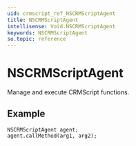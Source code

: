 ```yaml
---
uid: crmscript_ref_NSCRMScriptAgent
title: NSCRMScriptAgent
intellisense: Void.NSCRMScriptAgent
keywords: NSCRMScriptAgent
so.topic: reference
---
```


# NSCRMScriptAgent

Manage and execute CRMScript functions.

## Example

```crmscript
NSCRMScriptAgent agent;
agent.callMethod(arg1, arg2);
```
